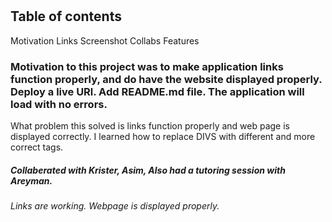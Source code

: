 # <Horiseon>

## Table of contents

Motivation
Links
Screenshot
Collabs
Features

### Motivation to this project was to make application links function properly, and do have the website displayed properly. Deploy a live URl. Add README.md file. The application will load with no errors.

What problem this solved is links function properly and web page is displayed correctly.
I learned how to replace DIVS with different and more correct tags.

#### <link rel="Horiseon" href="file:///Users/dylanquaale/Desktop/Horiseon/index.html">

##### Collaberated with Krister, Asim, Also had a tutoring session with Areyman.

###### Links are working. Webpage is displayed properly.
